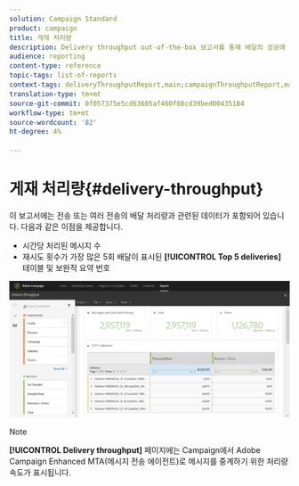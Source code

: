 ```yaml
---
solution: Campaign Standard
product: campaign
title: 게재 처리량
description: Delivery throughput out-of-the-box 보고서를 통해 배달의 성공에 대해 학습합니다.
audience: reporting
content-type: reference
topic-tags: list-of-reports
context-tags: deliveryThroughputReport,main;campaignThroughputReport,main;programThroughputReport,main
translation-type: tm+mt
source-git-commit: 0f057375e5cd63605af460f08cd39bed00435184
workflow-type: tm+mt
source-wordcount: '82'
ht-degree: 4%

---
```



# 게재 처리량{#delivery-throughput}

이 보고서에는 전송 또는 여러 전송의 배달 처리량과 관련된 데이터가 포함되어 있습니다. 다음과 같은 이점을 제공합니다.

* 시간당 처리된 메시지 수
* 재시도 횟수가 가장 많은 5회 배달이 표시된 **[!UICONTROL Top 5 deliveries]** 테이블 및 보완적 요약 번호

![](assets/delivery_reports_1.png)

>[!NOTE]
>
>**[!UICONTROL Delivery throughput]** 페이지에는 Campaign에서 Adobe Campaign Enhanced MTA(메시지 전송 에이전트)로 메시지를 중계하기 위한 처리량 속도가 표시됩니다.
